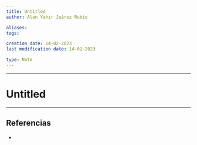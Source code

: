 ```yaml
---
title: Untitled
author: Alan Yahir Juárez Rubio

aliases:
tags:

creation date: 14-02-2023
last modification date: 14-02-2023

type: Note
---
```

---
# Untitled

<div style="page-break-after: always;"></div>

---
## Referencias

- 